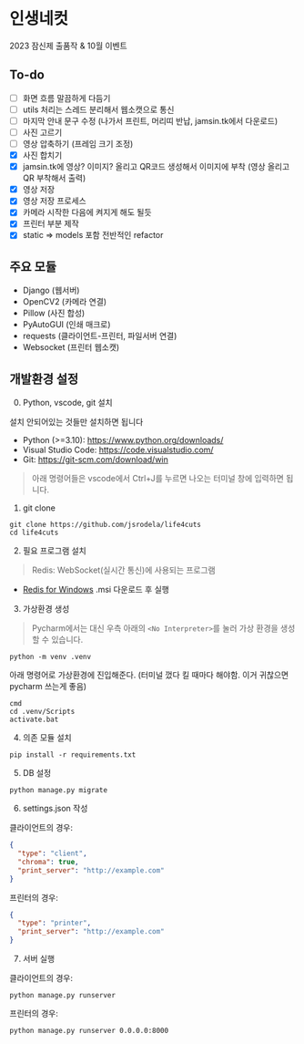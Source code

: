 # 인생네컷
2023 잠신제 출품작 & 10월 이벤트

## To-do
- [ ] 화면 흐름 말끔하게 다듬기
- [ ] utils 처리는 스레드 분리해서 웹소캣으로 통신
- [ ] 마지막 안내 문구 수정 (나가서 프린트, 머리띠 반납, jamsin.tk에서 다운로드)
- [ ] 사진 고르기
- [ ] 영상 압축하기 (프레임 크기 조정)
- [X] 사진 합치기
- [X] jamsin.tk에 영상? 이미지? 올리고 QR코드 생성해서 이미지에 부착 (영상 올리고 QR 부착해서 출력)
- [X] 영상 저장
- [X] 영상 저장 프로세스
- [X] 카메라 시작한 다음에 켜지게 해도 될듯
- [X] 프린터 부분 제작
- [X] static => models 포함 전반적인 refactor

## 주요 모듈
- Django (웹서버)
- OpenCV2 (카메라 연결)
- Pillow (사진 합성)
- PyAutoGUI (인쇄 매크로)
- requests (클라이언트-프린터, 파일서버 연결)
- Websocket (프린터 웹소캣)

## 개발환경 설정

0. Python, vscode, git 설치

설치 안되어있는 것들만 설치하면 됩니다
* Python (>=3.10): https://www.python.org/downloads/
* Visual Studio Code: https://code.visualstudio.com/
* Git: https://git-scm.com/download/win

> 아래 명령어들은 vscode에서 Ctrl+J를 누르면 나오는 터미널 창에 입력하면 됩니다.

1. git clone
```commandline
git clone https://github.com/jsrodela/life4cuts
cd life4cuts
```

2. 필요 프로그램 설치
> Redis: WebSocket(실시간 통신)에 사용되는 프로그램

[//]: # (> CrhromDriver: Chrome의 기반이 되는 Chromium의 드라이버)

* [Redis for Windows](https://github.com/tporadowski/redis/releases) .msi 다운로드 후 실행

[//]: # (* [ChromeDriver]&#40;https://sites.google.com/chromium.org/driver/downloads&#41; zip 압축 해제하여 chromedriver.exe 파일을 프로젝트 폴더에 넣기)

3. 가상환경 생성
> Pycharm에서는 대신 우측 아래의 `<No Interpreter>`를 눌러 가상 환경을 생성할 수 있습니다.
```commandline
python -m venv .venv
```

아래 명령어로 가상환경에 진입해준다. (터미널 껐다 킬 때마다 해야함. 이거 귀찮으면 pycharm 쓰는게 좋음)
```commandline
cmd
cd .venv/Scripts
activate.bat
```

4. 의존 모듈 설치
```commandline
pip install -r requirements.txt
```

5. DB 설정
```commandline
python manage.py migrate
```

6. settings.json 작성

클라이언트의 경우:
```json
{
  "type": "client",
  "chroma": true,
  "print_server": "http://example.com"
}
```

프린터의 경우:
```json
{
  "type": "printer",
  "print_server": "http://example.com"
}
```

7. 서버 실행

클라이언트의 경우:
```commandline
python manage.py runserver
```

프린터의 경우:
```commandline
python manage.py runserver 0.0.0.0:8000
```
